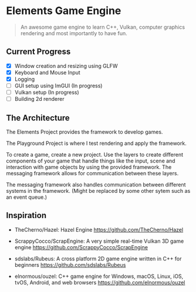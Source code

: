 # Elements Game Engine

> An awesome game engine to learn C++, Vulkan, computer graphics rendering and most importantly to have fun.

## Current Progress

- [x] Window creation and resizing using GLFW
- [x] Keyboard and Mouse Input
- [x] Logging
- [ ] GUI setup using ImGUI (In progress)
- [ ] Vulkan setup (In progress)
- [ ] Building 2d renderer

## The Architecture

The Elements Project provides the framework to develop games.

The Playground Project is where I test rendering and apply the framework.

To create a game, create a new project. Use the layers to create different components of your game that handle things like the input, scene and interaction with game objects by using the provided framework. The messaging framework allows for communication between these layers.

The messaging framework also handles communication between different systems in the framework. (Might be replaced by some other sytem such as an event queue.)

## Inspiration

- TheCherno/Hazel: Hazel Engine
https://github.com/TheCherno/Hazel

- ScrappyCocco/ScrapEngine: A very simple real-time Vulkan 3D game engine
https://github.com/ScrappyCocco/ScrapEngine

- sdslabs/Rubeus: A cross platform 2D game engine written in C++ for beginners
https://github.com/sdslabs/Rubeus

- elnormous/ouzel: C++ game engine for Windows, macOS, Linux, iOS, tvOS, Android, and web browsers
https://github.com/elnormous/ouzel
